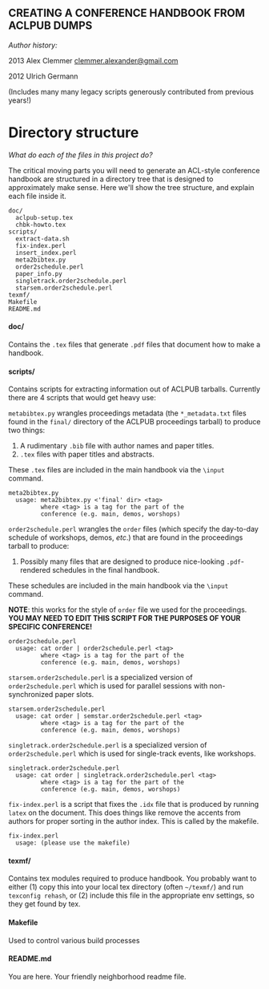 ## CREATING A CONFERENCE HANDBOOK FROM ACLPUB DUMPS

*Author history:*

2013 Alex Clemmer <clemmer.alexander@gmail.com>

2012 Ulrich Germann

(Includes many many legacy scripts generously contributed from previous years!)

# Directory structure
*What do each of the files in this project do?*

The critical moving parts you will need to generate an ACL-style conference handbook are structured in a directory tree that is designed to approximately make sense. Here we'll show the tree structure, and explain each file inside it.

    doc/
      aclpub-setup.tex
      chbk-howto.tex
    scripts/
      extract-data.sh
      fix-index.perl
      insert_index.perl
      meta2bibtex.py
      order2schedule.perl
      paper_info.py
      singletrack.order2schedule.perl
      starsem.order2schedule.perl
    texmf/
    Makefile
    README.md

#### doc/
Contains the `.tex` files that generate `.pdf` files that document how to make a handbook.

#### scripts/
Contains scripts for extracting information out of ACLPUB tarballs. Currently there are 4 scripts that would get heavy use:

`metabibtex.py` wrangles proceedings metadata (the `*_metadata.txt` files found in the `final/` directory of the ACLPUB proceedings tarball) to produce two things:

1. A rudimentary `.bib`  file with author names and paper titles.
2. `.tex` files with paper titles and abstracts.

These `.tex` files are included in the main handbook via the `\input` command.

    meta2bibtex.py
	  usage: meta2bibtex.py <'final' dir> <tag>
             where <tag> is a tag for the part of the
             conference (e.g. main, demos, worshops)

`order2schedule.perl` wrangles the `order` files (which specify the day-to-day schedule of workshops, demos, *etc*.) that are found in the proceedings tarball to produce:

1. Possibly many files that are designed to produce nice-looking `.pdf`-rendered schedules in the final handbook.

These schedules are included in the main handbook via the `\input` command.

**NOTE**: this works for the style of `order` file we used for the proceedings. **YOU MAY NEED TO EDIT THIS SCRIPT FOR THE PURPOSES OF YOUR SPECIFIC CONFERENCE!**

    order2schedule.perl
	  usage: cat order | order2schedule.perl <tag>
             where <tag> is a tag for the part of the
             conference (e.g. main, demos, worshops)

`starsem.order2schedule.perl` is a specialized version of `order2schedule.perl` which is used for parallel sessions with non-synchronized paper slots.

	starsem.order2schedule.perl
	  usage: cat order | semstar.order2schedule.perl <tag>
             where <tag> is a tag for the part of the
             conference (e.g. main, demos, worshops)

`singletrack.order2schedule.perl` is a specialized version of `order2schedule.perl` which is used for single-track events, like workshops.

	singletrack.order2schedule.perl
	  usage: cat order | singletrack.order2schedule.perl <tag>
             where <tag> is a tag for the part of the
             conference (e.g. main, demos, worshops)

`fix-index.perl` is a script that fixes the `.idx` file that is produced by running `latex` on the document. This does things like remove the accents from authors for proper sorting in the author index. This is called by the makefile.

    fix-index.perl
	  usage: (please use the makefile)

#### texmf/
Contains tex modules required to produce handbook. You probably want to either (1) copy this into your local tex directory (often `~/texmf/`) and run `texconfig rehash`, or (2) include this file in the appropriate env settings, so they get found by tex.

#### Makefile
Used to control various build processes

#### README.md
You are here. Your friendly neighborhood readme file.





